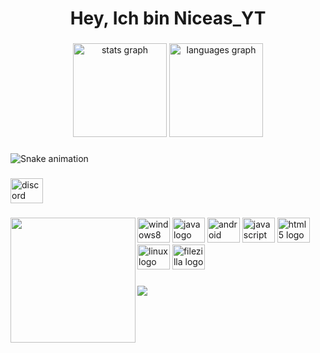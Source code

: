 <h1 align="center">Hey, Ich bin Niceas_YT</h1>

###

<div align="center">
  <img src="https://github-readme-stats.vercel.app/api?hide_title=false&hide_rank=false&show_icons=true&include_all_commits=true&count_private=true&disable_animations=false&theme=dark&locale=de&hide_border=false&username=nici002018" height="150" alt="stats graph"  />
  <img src="https://github-readme-stats.vercel.app/api/top-langs?locale=de&hide_title=false&layout=compact&card_width=320&langs_count=5&theme=dark&hide_border=false&username=nici002018" height="150" alt="languages graph"  />
</div>

###

<img src="https://raw.githubusercontent.com/nici002018/nici002018/blob/output/snake.svg" alt="Snake animation" />

###

<div align="left">
  <a href="Niceas#7845" target="_blank">
    <img src="https://raw.githubusercontent.com/maurodesouza/profile-readme-generator/master/src/assets/icons/social/discord/default.svg" width="52" height="40" alt="discord logo"  />
  </a>
</div>

###

<img align="left" height="200" src="https://cdn.discordapp.com/avatars/773287215052357633/84db6e0b7542b2f2247f0f0d2d3f4890.png"  />

###

<div align="left">
  <img src="https://cdn.jsdelivr.net/gh/devicons/devicon/icons/windows8/windows8-original.svg" height="40" width="52" alt="windows8 logo"  />
  <img src="https://cdn.jsdelivr.net/gh/devicons/devicon/icons/java/java-original-wordmark.svg" height="40" width="52" alt="java logo"  />
  <img src="https://cdn.jsdelivr.net/gh/devicons/devicon/icons/android/android-plain-wordmark.svg" height="40" width="52" alt="android logo"  />
  <img src="https://cdn.jsdelivr.net/gh/devicons/devicon/icons/javascript/javascript-plain.svg" height="40" width="52" alt="javascript logo"  />
  <img src="https://cdn.jsdelivr.net/gh/devicons/devicon/icons/html5/html5-plain-wordmark.svg" height="40" width="52" alt="html5 logo"  />
  <img src="https://cdn.jsdelivr.net/gh/devicons/devicon/icons/linux/linux-original.svg" height="40" width="52" alt="linux logo"  />
  <img src="https://cdn.jsdelivr.net/gh/devicons/devicon/icons/filezilla/filezilla-plain.svg" height="40" width="52" alt="filezilla logo"  />
</div>

###

<img align="left" src="https://profile-counter.glitch.me/nici002018/count.svg?"  />

###
